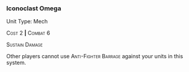 ### **Iconoclast Omega**

Unit Type: Mech 

<span style="font-variant:small-caps;">Cost</span> 2 __|__ <span style="font-variant:small-caps;">Combat</span> 6

<span style="font-variant:small-caps;">Sustain Damage</span>

Other players cannot use <span style="font-variant:small-caps;">Anti-Fighter Barrage</span> against your units in this system.
